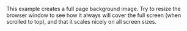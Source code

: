 <html>
<head>
  
<style>
  .container-lg { max-width: initial; }

html, body {

  overscroll-behavior: none;
  
}

.bgImage {
  width: 100vw;
  position: absolute;
  left: calc(-50vw + 50%);
  margin-top: -32px;
  z-index: -1;
  
  /* The image used */
  background-image: url("/Water_place.png");

  /* Full height */
  height: 100vh; 

  /* Center and scale the image nicely */
  background-position: center;
  background-repeat: no-repeat;
  background-size: cover;
}

</style>
</head>
<body>
<div class="bgImage"></div>

<p>This example creates a full page background image. Try to resize the browser window to see how it always will cover the full screen (when scrolled to top), and that it scales nicely on all screen sizes.</p>

</body>
</html>
